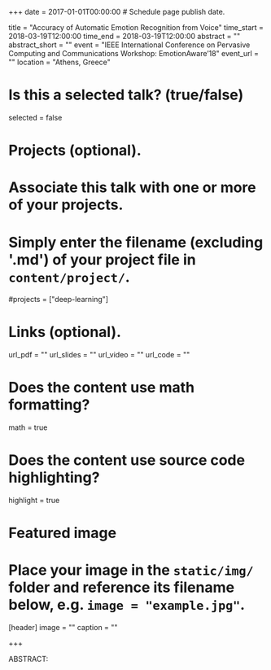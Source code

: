 +++
date = 2017-01-01T00:00:00  # Schedule page publish date.

title = "Accuracy of Automatic Emotion Recognition from Voice"
time_start = 2018-03-19T12:00:00
time_end = 2018-03-19T12:00:00
abstract = ""
abstract_short = ""
event = "IEEE International Conference on Pervasive Computing and Communications Workshop: EmotionAware’18"
event_url = ""
location = "Athens, Greece"

# Is this a selected talk? (true/false)
selected = false

# Projects (optional).
#   Associate this talk with one or more of your projects.
#   Simply enter the filename (excluding '.md') of your project file in `content/project/`.
#projects = ["deep-learning"]

# Links (optional).
url_pdf = ""
url_slides = ""
url_video = ""
url_code = ""

# Does the content use math formatting?
math = true

# Does the content use source code highlighting?
highlight = true

# Featured image
# Place your image in the `static/img/` folder and reference its filename below, e.g. `image = "example.jpg"`.
[header]
image = ""
caption = ""

+++

ABSTRACT: 
